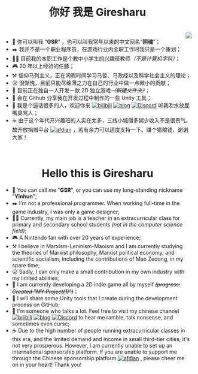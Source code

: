 <h1 align="center">你好 我是 Giresharu</h1>
<br>

<a>
  <img align="right" src="https://github-readme-stats.vercel.app/api?username=giresharu&show_icons=true&theme=onedark&hide_border=true" />
</a>

* 👻 你可以叫我 “<b>GSR</b>” ，也可以叫我常年以来的中文网名“<b>阴魂</b>”；
* ✒️ 我并不是一个职业程序员，在游戏行业内全职工作时我只是一个策划；
* 👨‍🏫 目前我的本职工作是个教中小学生的兴趣班教师<i>（不是计算机学科）</i>；
* 🎮 20 年以上经验的任豚；
* ⚒️ 信仰马列主义，正在闲暇时间学习马哲、马政经以及科学社会主义的理论；
* 😥 很惭愧，目前只能尽绵薄之力在自己的行业中做一点微小的贡献；
* 💾 目前正在独自一人开发一款 2D 独立游戏<s><i>（新建文件夹）</i></s>；
* 🧰 会在 Github 分享我在开发过程中制作的一些 Unity 工具；
* 💬 我是个逼话很多的人，欢迎你来 [![bilibili](https://img.shields.io/badge/dynamic/json?url=https%3A%2F%2Fapi.swo.moe%2Fstats%2Fbilibili%2F1514786&query=count&suffix=%20%E5%85%B3%E6%B3%A8&label=bilibili%20%E5%9C%9F%E6%98%9F%E7%89%8C%E9%98%B4%E9%AD%82&color=FE7398&logo=bilibili&logoColor=white)](https://space.bilibili.com/1514786)
[![blog](https://img.shields.io/badge/Blog-%E6%80%AA%E5%BC%82%E7%83%AD%E7%A0%82%E9%93%B7-red?logo=InternetExplorer&cacheSeconds=https%3A%2F%2Fgiresharu.github.io%2F)](https://giresharu.github.io) [![Discord](https://img.shields.io/badge/Discord-%E6%9C%89%E7%A9%BA%E4%B8%80%E8%B5%B7%E6%8B%89%E5%B1%8E-5865F2?logo=discord&logoColor=white&cacheSeconds=https%3A%2F%2Fdiscord.gg%2FWVN6SZtG)](https://discord.gg/WVN6SZtG) 听我吹水放屁嘴臭骂人；
* ☕ 由于这个年代开兴趣班的人实在太多，三线小城僧多粥少收入不是很景气。故开放捐赠平台 [![afdian](https://custom-icon-badges.demolab.com/badge/爱发电-%E8%B5%9E%E5%8A%A9%E6%88%91-946CE6?cacheSeconds=https%3A%2F%2Fafdian.net%2Fa%2Fgiresharu&logo=heart)](https://afdian.net/a/giresharu) ，若有余力可以适度支持一下。赚个猫粮钱，谢谢大家！

<br>
<h1 align="center">Hello this is Giresharu</h1>

* 👻 You can call me "<b>GSR</b>", or you can use my long-standing nickname "<b>Yinhun</b>";
* ✒️ I'm not a professional programmer. When working full-time in the game industry, I was only a game designer;
* 👨‍🏫 Currently, my main job is a teacher in an extracurricular class for primary and secondary school students <i>(not in the computer science field)</i>;
* 🎮 A Nintendo fan with over 20 years of experience;
* ⚒️ I believe in Marxism-Leninism-Maoism and I am currently studying the theories of Marxist philosophy, Marxist political economy, and scientific socialism, including the contributions of Mao Zedong, in my spare time;
* 😥 Sadly, I can only make a small contribution in my own industry with my limited abilities;
* 💾 I am currently developing a 2D indie game all by myself <s><i>(progress: Created "MY Project(1)")</i></s>；
* 🧰 I will share some Unity tools that I create during the development process on GitHub;
* 💬 I'm someone who talks a lot. Feel free to visit my chinese channel [![bilibili](https://img.shields.io/badge/dynamic/json?url=https%3A%2F%2Fapi.swo.moe%2Fstats%2Fbilibili%2F1514786&query=count&suffix=%20%E5%85%B3%E6%B3%A8&label=bilibili%20%E5%9C%9F%E6%98%9F%E7%89%8C%E9%98%B4%E9%AD%82&color=FE7398&logo=bilibili&logoColor=white)](https://space.bilibili.com/1514786)
[![blog](https://img.shields.io/badge/Blog-%E6%80%AA%E5%BC%82%E7%83%AD%E7%A0%82%E9%93%B7-red?logo=InternetExplorer&cacheSeconds=https%3A%2F%2Fgiresharu.github.io%2F)](https://giresharu.github.io) [![Discord](https://img.shields.io/badge/Discord-%E6%9C%89%E7%A9%BA%E4%B8%80%E8%B5%B7%E6%8B%89%E5%B1%8E-5865F2?logo=discord&logoColor=white&cacheSeconds=https%3A%2F%2Fdiscord.gg%2FWVN6SZtG)](https://discord.gg/WVN6SZtG) to hear me ramble, talk nonsense, and sometimes even curse;
* ☕ Due to the high number of people running extracurricular classes in this era, and the limited demand and income in small third-tier cities, it's not very prosperous. However, I am currently unable to set up an international sponsorship platform. If you are unable to support me through the Chinese sponsorship platform [![afdian](https://custom-icon-badges.demolab.com/badge/Afdian-Sponsor-946CE6?cacheSeconds=https%3A%2F%2Fafdian.net%2Fa%2Fgiresharu&logo=heart)](https://afdian.net/a/giresharu) , please cheer me on in your heart! Thank you!